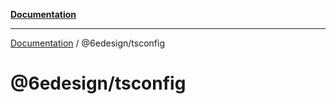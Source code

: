 [**Documentation**](../../README.md)

***

[Documentation](../../README.md) / @6edesign/tsconfig

# @6edesign/tsconfig
